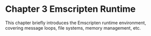 # Chapter 3 Emscripten Runtime

This chapter briefly introduces the Emscripten runtime environment, covering message loops, file systems, memory management, etc.
